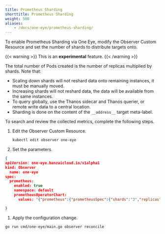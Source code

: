```yaml
---
title: Prometheus Sharding
shorttitle: Prometheus Sharding
weight: 500
aliases:
    - /docs/one-eye/prometheus-sharding/
---
```


To enable Prometheus Sharding via One Eye, modify the Observer Custom Resource and set the number of shards to distribute targets onto.

{{< warning >}}
This is an **experimental** feature.
{{< /warning >}}

The total number of Pods created is the number of replicas multiplied by shards. Note that:

- Scaling down shards will not reshard data onto remaining instances, it must be manually moved.
- Increasing shards will not reshard data, the data will be available from the same instances.
- To query globally, use the Thanos sidecar and Thanos querier, or remote write data to a central location.
- Sharding is done on the content of the `__address__` target meta-label.

To search and review the collected metrics, complete the following steps.

1. Edit the Observer Custom Resource.

    ```bash
    kubectl edit observer one-eye
    ```

1. Set the parameters.

```json
{
apiVersion: one-eye.banzaicloud.io/v1alpha1
kind: Observer
  name: one-eye
spec:
  prometheus:
    enabled: true
    namespace: default
    prometheusOperatorChart:
      values: '{"prometheus":{"prometheusSpec":{"shards":"3","replicas":"2"}}}'

}
```

1. Apply the configuration change.

```bash
go run cmd/one-eye/main.go observer reconcile
```
